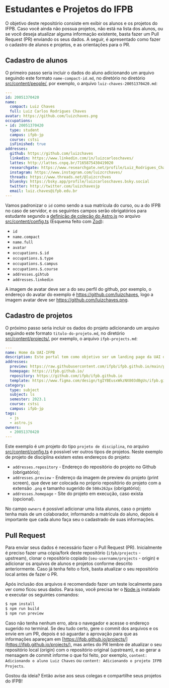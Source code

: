 # Estudantes e Projetos do IFPB

O objetivo deste repositório consiste em exibir os alunos e os projetos do IFPB. Caso você ainda não possua projetos, não está na lista dos alunos, ou se você deseja atualizar alguma informação existente, basta fazer um Pull Request (PR) enviando os seus dados. A seguir, é apresentado como fazer o cadastro de alunos e projetos, e as orientações para o PR.

## Cadastro de alunos

O primeiro passo seria incluir o dados do aluno adicionando um arquivo seguindo este formato `name-compact-id.md`, no diretório no diretório [src/content/people/](https://github.com/ifpb/projects/tree/main/src/content/people), por exemplo, o arquivo `luiz-chaves-20051370420.md`:

```yaml
---
id: 20051370420
name:
  compact: Luiz Chaves
  full: Luiz Carlos Rodrigues Chaves
avatar: https://github.com/luizchaves.png
occupations:
- id: 20051370420
  type: student
  campus: ifpb-jp
  course: cstsi
  isFinished: true
addresses:
  github: https://github.com/luizchaves
  linkedin: https://www.linkedin.com/in/luizcarloschaves/
  lattes: http://lattes.cnpq.br/7165875430419020
  researchgate: https://www.researchgate.net/profile/Luiz_Rodrigues_Chaves
  instagram: https://www.instagram.com/luizcrchaves/
  threads: https://www.threads.net/@luizcrchves
  bluesky: https://bsky.app/profile/luizcarloschaves.bsky.social
  twitter: http://twitter.com/luizchavesjp
  email: luiz.chaves@ifpb.edu.br
---
```

Vamos padronizar o `id` como sendo a sua matrícula do curso, ou a do IFPB no caso de servidor, e os seguintes campos serão obrigatórios para estudante segundo a [definição de coleção do Astro.js](https://docs.astro.build/en/guides/content-collections/#defining-a-collection-schema) no arquivo [src/content/config.ts](https://github.com/ifpb/projects/tree/main/src/content/config.ts) (Esquema feito com [Zod](https://zod.dev/)):

- `id`
- `name.compact`
- `name.full`
- `avatar`
- `occupations.$.id`
- `occupations.$.type`
- `occupations.$.campus`
- `occupations.$.course`
- `addresses.gihtub`
- `addresses.linkedin`

A imagem de avatar deve ser a do seu perfil do github, por exemplo, o endereço do avatar do exemplo é https://github.com/luizchaves, logo a imagem avatar deve ser https://github.com/luizchaves.png.

## Cadastro de projetos

O próximo passo seria incluir os dados do projeto adicionando um arquivo seguindo este formato `titulo-do-projeto.md`, no diretório [src/content/projects/](https://github.com/ifpb/projects/tree/main/src/content/projects), por exemplo, o arquivo `ifpb-projects.md`:

```yaml
---
name: Home da UAI-IFPB
description: Este portal tem como objetivo ser um landing page da UAI do IFPB.
addresses:
  preview: https://raw.githubusercontent.com/ifpb/ifpb.github.io/main/preview.png
  homepage: https://ifpb.github.io/
  repository: https://github.com/ifpb/ifpb.github.io
  template: https://www.figma.com/design/tgIYBEusxWkzNX803dBgUs/ifpb.github.io?node-id=0-1&t=Y6u5fodNP8JCcDHw-1
category:
  type: subject
  subject: ls
  semester: 2023.1
  course: cstsi
  campus: ifpb-jp
tags:
  - js
  - astro.js
owners:
  - 20051370420
---
```

Este exemplo é um projeto do tipo `projeto de disciplina`, no arquivo [src/content/config.ts](https://github.com/ifpb/projects/tree/main/src/content/config.ts) é possível ver outros tipos de projetos. Neste exemplo de projeto de disciplina existem estes endereços do projeto:


- `addresses.repository` - Endereço do repositório do projeto no Github (obrigatório);
- `addresses.preview` - Endereço da imagem de preview do projeto (print screen), que deve ser colocada no próprio repositório do projeto com a extensão `.png` e tamanho sugerido de `500x262px` (obrigatório);
- `addresses.homepage` - Site do projeto em execução, caso exista (opcional).

No campo `owners` é possível adicionar uma lista alunos, caso o projeto tenha mais de um colaborador, informando a matrícula do aluno, depois é importante que cada aluno faça seu o cadastrado de suas informações.

## Pull Request

Para enviar seus dados é necessário fazer o Pull Request (PR). Inicialmente é preciso fazer uma cópia/fork deste repositório (`ifpb/projects` - upstream), clonar o repositório copiado (`seu-username/projects` - origin) e adicionar os arquivos de alunos e projetos conforme descrito anteriormente. Caso já tenha feito o fork, basta atualizar o seu repositório local antes de fazer o PR.

Após inclusão dos arquivos é recomendado fazer um teste localmente para ver como ficou seus dados. Para isso, você precisa ter o [Node.js](https://nodejs.org/) instalado e executar os seguintes comandos:

```bash
$ npm install
$ npm run build
$ npm run preview
```

Caso não tenha nenhum erro, abra o navegador e acesse o endereço sugerido no terminal. Se deu tudo certo, gere o commit dos arquivos e os envie em um PR, depois é só aguardar a aprovação para que as informações apareçam em [https://ifpb.github.io/projects/](https://ifpb.github.io/projects/), mas antes do PR lembre de atualizar o seu repositório local (origin) com o repositório original (upstream), e ao gerar a mensagem de commit informe o que foi feito, por exemplo, `content: Adicionando o aluno Luiz Chaves` ou `content: Adicionando o projeto IFPB Projects`.

Gostou da ideia? Então avise aos seus colegas e compartilhe seus projetos do IFPB!

